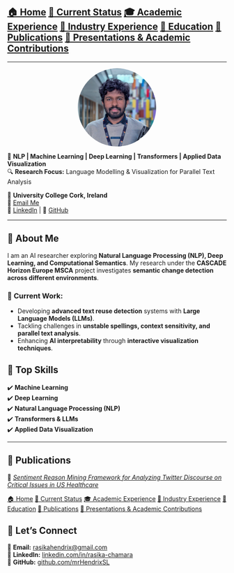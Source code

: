 [🏠 Home](index.md) [📌 Current Status](current_status.md)
[🎓 Academic Experience](academic_experience.md) [💼 Industry Experience](industry_experience.md) 
[📘 Education](education.md) [📄 Publications](publications.md) 
[📢 Presentations & Academic Contributions](Presentations_Contributions.md)
---
---
<img src="assets/img/headshot.jpg" alt="Rasika Edirisinghe" width="180" style="border-radius: 50%; display: block; margin: auto;">


🚀 **NLP | Machine Learning | Deep Learning | Transformers | Applied Data Visualization**  
🔍 **Research Focus:** Language Modelling & Visualization for Parallel Text Analysis  

📍 **University College Cork, Ireland**  
📧 [Email Me](mailto:rasikahendrix@gmail.com)  
🔗 [LinkedIn](https://www.linkedin.com/in/rasika-chamara/) | 📂 [GitHub](https://github.com/mrHendrixSL/)  

---

## 🔬 **About Me**  
I am an AI researcher exploring **Natural Language Processing (NLP), Deep Learning, and Computational Semantics**. My research under the **CASCADE Horizon Europe MSCA** project investigates **semantic change detection across different environments**.  

### 📌 **Current Work:**
- Developing **advanced text reuse detection** systems with **Large Language Models (LLMs)**.
- Tackling challenges in **unstable spellings, context sensitivity, and parallel text analysis**.
- Enhancing **AI interpretability** through **interactive visualization techniques**.


## 🚀 **Top Skills**
✔️ **Machine Learning**  
✔️ **Deep Learning**  
✔️ **Natural Language Processing (NLP)**  
✔️ **Transformers & LLMs**  
✔️ **Applied Data Visualization**  

---

## 📄 **Publications**
📖 *[Sentiment Reason Mining Framework for Analyzing Twitter Discourse on Critical Issues in US Healthcare](https://ieeexplore.ieee.org/document/10215010)*  

[🏠 Home](index.md) [📌 Current Status](current_status.md)
[🎓 Academic Experience](academic_experience.md) [💼 Industry Experience](industry_experience.md) 
[📘 Education](education.md) [📄 Publications](publications.md) 
[📢 Presentations & Academic Contributions](Presentations_Contributions.md)

## 📩 **Let’s Connect**
📧 **Email:** [rasikahendrix@gmail.com](mailto:rasikahendrix@gmail.com)  
💼 **LinkedIn:** [linkedin.com/in/rasika-chamara](https://www.linkedin.com/in/rasika-chamara/)  
📂 **GitHub:** [github.com/mrHendrixSL](https://github.com/mrHendrixSL/)  
